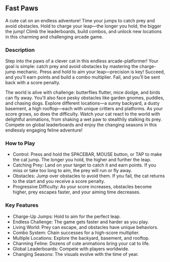 ## Fast Paws
A cute cat on an endless adventure! Time your jumps to catch prey and avoid obstacles. Hold to charge your leap—the longer you hold, the bigger the jump! Climb the leaderboards, build combos, and unlock new locations in this charming and challenging arcade game.

### Description
Step into the paws of a clever cat in this endless arcade-platformer! Your goal is simple: catch prey and avoid obstacles by mastering the charge-jump mechanic. Press and hold to aim your leap—precision is key! Succeed, and you'll earn points and build a combo multiplier. Fail, and you'll be sent back with a score penalty.

The world is alive with challenge: butterflies flutter, mice dodge, and birds can fly away. You'll also face pesky obstacles like garden gnomes, puddles, and chasing dogs. Explore different locations—a sunny backyard, a dusty basement, a high rooftop—each with unique critters and platforms. As your score grows, so does the difficulty. Watch your cat react to the world with delightful animations, from shaking a wet paw to stealthily stalking its prey. Compete on global leaderboards and enjoy the changing seasons in this endlessly engaging feline adventure!

### How to Play
- Control: Press and hold the SPACEBAR, MOUSE button, or TAP to make the cat jump. The longer you hold, the higher and further the leap.
- Catching Prey: Land on your target to catch it and earn points. If you miss or take too long to aim, the prey will run or fly away.
- Obstacles: Jump over obstacles to avoid them. If you fail, the cat returns to the start and you receive a score penalty.
- Progressive Difficulty: As your score increases, obstacles become higher, prey escapes faster, and your aiming time decreases.

### Key Features
- Charge-Up Jumps: Hold to aim for the perfect leap.
- Endless Challenge: The game gets faster and harder as you play.
- Living World: Prey can escape, and obstacles have unique behaviors.
- Combo System: Chain successes for a high-score multiplier.
- Multiple Locations: Explore the backyard, basement, and rooftop.
- Charming Feline: Dozens of cute animations bring your cat to life.
- Global Leaderboards: Compete with players worldwide.
- Changing Seasons: The visuals evolve with the time of year.
